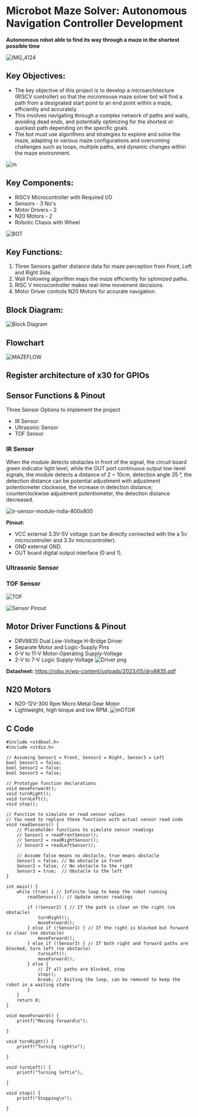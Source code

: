 # Microbot Maze Solver: Autonomous Navigation Controller Development

**Autonomous robot able to find its way through a maze in the shortest possible time**

![IMG_4124](https://github.com/eceelango/RISC-V_HDP/assets/65966247/357e906f-3e07-4aae-b149-dbfe8a4d6116)

## Key Objectives:

+ The key objective of this project is to develop a microarchitecture (RISCV controller) so that the micromouse maze solver bot will find a path from a designated start point to an end point within a maze, efficiently and accurately. 
+ This involves navigating through a complex network of paths and walls, avoiding dead ends, and potentially optimizing for the shortest or quickest path depending on the specific goals. 
+ The bot must use algorithms and strategies to explore and solve the maze, adapting to various maze configurations and overcoming challenges such as loops, multiple paths, and dynamic changes within the maze environment.

![m](https://github.com/eceelango/RISC-V_HDP/assets/65966247/02d08335-f1b6-4335-93dc-0c3e14f4d2de)

## Key Components:

+ RISCV Microcontroller with Required  I/O
+ Sensors - 3 No's
+ Motor Drivers - 2
+ N20 Motors - 2
+ Robotic Chasis with Wheel
  
![BOT](https://github.com/eceelango/RISC-V_HDP/assets/65966247/37287564-b0ea-42df-a390-8b2c4b1478bd)

## Key Functions:

1. Three Sensors gather distance data for maze perception from Front, Left and Right Side.
2. Wall Following algorithm maps the maze efficiently for optimized paths.
3. RISC V microcontroller makes real-time movement decisions.
4. Motor Driver controls N20 Motors for accurate navigation.

## Block Diagram:
![Block Diagram](https://github.com/eceelango/RISC-V_HDP/assets/65966247/6cd1881e-0a56-45c0-b909-3ddc6f1ed812)

## Flowchart
![MAZEFLOW](https://github.com/eceelango/RISC-V_HDP/assets/65966247/c6b75dd4-eeee-48d0-bb62-448453a44ced)

## Register architecture of x30 for GPIOs

## Sensor Functions & Pinout
Three Sensor Options to implement the project
+ IR Sensor
+ Ultrasonic Sensor
+ TOF Sensor
### IR Sensor

When the module detects obstacles in front of the signal, the circuit board green indicator light level, while the OUT port continuous output low-level signals, the module detects a distance of 2 ~ 10cm, detection angle 35 °, the detection distance can be potential adjustment with adjustment potentiometer clockwise, the increase in detection distance; counterclockwise adjustment potentiometer, the detection distance decreased.

![ir-sensor-module-india-800x800](https://github.com/eceelango/RISC-V_HDP/assets/65966247/3961fc7b-e74c-4db9-87d0-b59613a53b3f)

**Pinout:**
+ VCC external 3.3V-5V voltage (can be directly connected with the a 5v microcontroller and 3.3v microcontroller).
+ GND external GND.
+ OUT board digital output interface (0 and 1).
### Ultrasonic Sensor

### TOF Sensor
![TOF](https://github.com/eceelango/RISC-V_HDP/assets/65966247/6ac70ba8-4502-43d5-8b79-a051fc229e2b)

![Sensor Pinout](https://github.com/eceelango/RISC-V_HDP/assets/65966247/d3d00ef3-03d2-47bb-a745-58cad553e0f1)

## Motor Driver Functions & Pinout
+ DRV8835 Dual Low-Voltage H-Bridge Driver
+ Separate Motor and Logic-Supply Pins
+ 0-V to 11-V Motor-Operating Supply-Voltage
+ 2-V to 7-V Logic Supply-Voltage
  ![Driver  png](https://github.com/eceelango/RISC-V_HDP/assets/65966247/eba6a543-e10d-4ab4-a493-95c4c9fca34a)

**Datasheet:** https://robu.in/wp-content/uploads/2023/05/drv8835.pdf
## N20 Motors
+ N20-12V-300 Rpm Micro Metal Gear Motor
+ Lightweight, high torque and low RPM.
  ![mOTOR](https://github.com/eceelango/RISC-V_HDP/assets/65966247/809b388b-60a0-4fa6-938f-587c86a71620)

## C Code

```
#include <stdbool.h>
#include <stdio.h>  

// Assuming Sensor1 = Front, Sensor2 = Right, Sensor3 = Left
bool Sensor1 = false;
bool Sensor2 = false;
bool Sensor3 = false;

// Prototype function declarations
void moveForward();
void turnRight();
void turnLeft();
void stop();

// Function to simulate or read sensor values
// You need to replace these functions with actual sensor read code
void readSensors() {
    // Placeholder functions to simulate sensor readings
    // Sensor1 = readFrontSensor();
    // Sensor2 = readRightSensor();
    // Sensor3 = readLeftSensor();

    // Assume false means no obstacle, true means obstacle
    Sensor1 = false; // No obstacle in front
    Sensor2 = false; // No obstacle to the right
    Sensor3 = true;  // Obstacle to the left
}

int main() {
    while (true) { // Infinite loop to keep the robot running
        readSensors(); // Update sensor readings

        if (!Sensor2) { // If the path is clear on the right (no obstacle)
            turnRight();
            moveForward();
        } else if (!Sensor1) { // If the right is blocked but forward is clear (no obstacle)
            moveForward();
        } else if (!Sensor3) { // If both right and forward paths are blocked, turn left (no obstacle)
            turnLeft();
            moveForward();
        } else {
            // If all paths are blocked, stop
            stop();
            break; // Exiting the loop, can be removed to keep the robot in a waiting state
        }
    }
    return 0;
}

void moveForward() {
    printf("Moving forward\n");
   
}

void turnRight() {
    printf("Turning right\n");
  
}

void turnLeft() {
    printf("Turning left\n");
   
}

void stop() {
    printf("Stopping\n");
 
}

```
